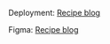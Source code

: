 Deployment: [Recipe blog](https://recipe-blog-erika-quinteros.vercel.app/)

Figma: [Recipe blog](https://www.figma.com/file/QBh86HSY1wqapo3v69PjvN/Recipe-blog---Erika?type=design&node-id=0%3A1&mode=design&t=QQZ2x1d6qzQAoaha-1)
